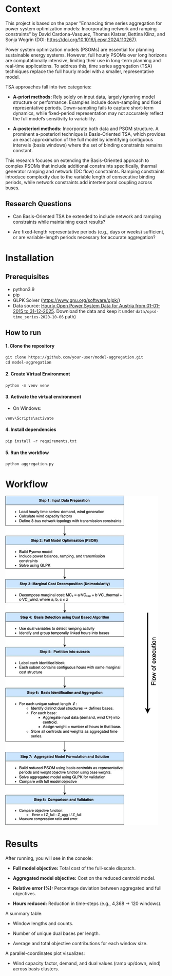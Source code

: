 # Context 

This project is based on the paper "Enhancing time series aggregation for power system optimization models: Incorporating network and ramping constraints" by David Cardona-Vasquez, Thomas Klatzer, Bettina Klinz, and Sonja Wogrin (DOI: https://doi.org/10.1016/j.epsr.2024.110267).

Power system optimization models (PSOMs) are essential for planning sustainable energy systems. However, full hourly PSOMs over long horizons are computationally intensive, limiting their use in long-term planning and real-time applications. To address this, time series aggregation (TSA) techniques replace the full hourly model with a smaller, representative model.

TSA approaches fall into two categories:

- **A-priori methods:** Rely solely on input data, largely ignoring model structure or performance. Examples include down-sampling and fixed representative periods. Down-sampling fails to capture short-term dynamics, while fixed-period representation may not accurately reflect the full model’s sensitivity to variability.

- **A-posteriori methods:** Incorporate both data and PSOM structure. A prominent a-posteriori technique is Basis-Oriented TSA, which provides an exact approximation of the full model by identifying contiguous intervals (basis windows) where the set of binding constraints remains constant.

This research focuses on extending the Basis-Oriented approach to complex PSOMs that include additional constraints specifically, thermal generator ramping and network (DC flow) constraints. Ramping constraints introduce complexity due to the variable length of consecutive binding periods, while network constraints add intertemporal coupling across buses.
## Research Questions

- Can Basis-Oriented TSA be extended to include network and ramping constraints while maintaining exact results?

- Are fixed-length representative periods (e.g., days or weeks) sufficient, or are variable-length periods necessary for accurate aggregation?

# Installation

## Prerequisites
- python3.9
- pip
- GLPK Solver (https://www.gnu.org/software/glpk/)
- Data source: [Hourly Open Power System Data for Austria from 01-01-2015 to 31-12-2025](https://data.open-power-system-data.org/time_series/2020-10-06/time_series_60min_singleindex.csv). Download the data and keep it under `data/opsd-time_series-2020-10-06` path)
## How to run

#### 1. Clone the repository
```
git clone https://github.com/your-user/model-aggregation.git
cd model-aggregation
```

#### 2. Create Virtual Environment

```
python -m venv venv
```

#### 3. Activate the virtual environment
- On Windows:
```
venv\Scripts\activate
```
#### 4. Install dependencies

```
pip install -r requirements.txt
```

#### 5. Run the workflow

```
python aggregation.py
```

# Workflow

![Alt text](img/workflow.jpeg "Workflow Diagram")

# Results

After running, you will see in the console:

- **Full model objective:** Total cost of the full-scale dispatch.

- **Aggregated model objective:** Cost on the reduced centroid model.

- **Relative error (%):** Percentage deviation between aggregated and full objectives.

- **Hours reduced:** Reduction in time-steps (e.g., 4,368 → 120 windows).

A summary table:

- Window lengths and counts.

- Number of unique dual bases per length.

- Average and total objective contributions for each window size.

A parallel-coordinates plot visualizes:

- Wind capacity factor, demand, and dual values (ramp up/down, wind) across basis clusters.
